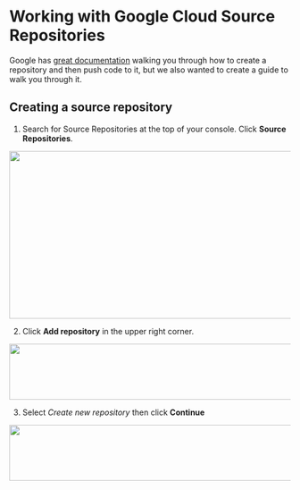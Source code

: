 # Working with Google Cloud Source Repositories

Google has [great documentation](https://cloud.google.com/source-repositories/docs/create-code-repository) walking you through how to create a repository and then push code to it, but we also wanted to create a guide to walk you through it.

## Creating a source repository

1. Search for Source Repositories at the top of your console. Click **Source Repositories**.

<img src="/docs/images/1_search_source.png" width="550" height="300">

2. Click **Add repository** in the upper right corner.

<img src="/docs/images/1_search_source.png" width="550" height="100">

3. Select *Create new repository* then click **Continue**

<img src="/docs/images/3_new_repository.png" width="550" height="100">
